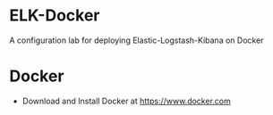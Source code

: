 # ELK-Docker

A configuration lab for deploying Elastic-Logstash-Kibana on Docker

# Docker

- Download and Install Docker at https://www.docker.com
